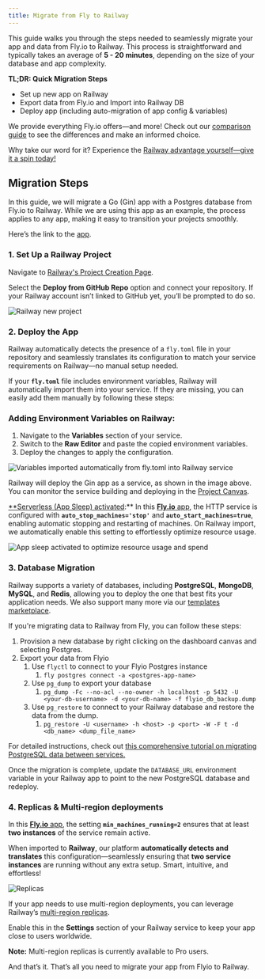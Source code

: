 ```yaml
---
title: Migrate from Fly to Railway
---
```


This guide walks you through the steps needed to seamlessly migrate your app and data from Fly.io to Railway. This process is straightforward and typically takes an average of **5 - 20 minutes**, depending on the size of your database and app complexity.

**TL;DR: Quick Migration Steps**

- Set up new app on Railway
- Export data from Fly.io and Import into Railway DB
- Deploy app (including auto-migration of app config & variables)

We provide everything Fly.io offers—and more! Check out our [comparison guide](/maturity/compare-to-fly) to see the differences and make an informed choice.

Why take our word for it? Experience the [Railway advantage yourself—give it a spin today!](https://railway.com/new)

## **Migration Steps**

In this guide, we will migrate a Go (Gin) app with a Postgres database from Fly.io to Railway. While we are using this app as an example, the process applies to any app, making it easy to transition your projects smoothly.

Here’s the link to the [app](https://github.com/unicodeveloper/gin).

### **1. Set Up a Railway Project**

Navigate to [Railway's Project Creation Page](https://railway.com/new). 

Select the **Deploy from GitHub Repo** option and connect your repository. If your Railway account isn’t linked to GitHub yet, you’ll be prompted to do so.

![Railway new project](https://res.cloudinary.com/railway/image/upload/v1737143344/railwaynewproject_d4jv8c.png)

### **2. Deploy the App**

Railway automatically detects the presence of a `fly.toml` file in your repository and seamlessly translates its configuration to match your service requirements on Railway—no manual setup needed.

If your **`fly.toml`** file includes environment variables, Railway will automatically import them into your service. If they are missing, you can easily add them manually by following these steps:

### Adding Environment Variables on Railway:

1. Navigate to the **Variables** section of your service.
2. Switch to the **Raw Editor** and paste the copied environment variables.
3. Deploy the changes to apply the configuration.

![Variables imported automatically from fly.toml into Railway service](https://res.cloudinary.com/railway/image/upload/v1737143351/environmentvariables_q0xmyh.png)

Railway will deploy the Gin app as a service, as shown in the image above. You can monitor the service building and deploying in the [Project Canvas](https://docs.railway.com/guides/projects#project-canvas).

[**Serverless (App Sleep) activated](https://docs.railway.com/reference/app-sleeping):** In this [**Fly.io** app](https://github.com/unicodeveloper/gin/blob/main/fly.toml), the HTTP service is configured with **`auto_stop_machines='stop'`** and **`auto_start_machines=true`**, enabling automatic stopping and restarting of machines. On Railway import, we automatically enable this setting to effortlessly optimize resource usage.

![App sleep activated to optimize resource usage and spend](https://res.cloudinary.com/railway/image/upload/v1737143360/appsleep_cszmgf.png)

### **3. Database Migration**

Railway supports a variety of databases, including **PostgreSQL**, **MongoDB**, **MySQL**, and **Redis**, allowing you to deploy the one that best fits your application needs. We also support many more via our [templates marketplace](https://railway.com/templates).

If you're migrating data to Railway from Fly, you can follow these steps:

1. Provision a new database by right clicking on the dashboard canvas and selecting Postgres.
2. Export your data from Flyio
    1. Use `flyctl` to connect to your Flyio Postgres instance
        1. `fly postgres connect -a <postgres-app-name>`
    2. Use `pg_dump` to export your database
        1. `pg_dump -Fc --no-acl --no-owner -h localhost -p 5432 -U <your-db-username> -d <your-db-name> -f flyio_db_backup.dump` 
    3. Use `pg_restore` to connect to your Railway database and restore the data from the dump.
        1. `pg_restore -U <username> -h <host> -p <port> -W -F t -d <db_name> <dump_file_name>`

For detailed instructions, check out [this comprehensive tutorial on migrating PostgreSQL data between services.](https://blog.railway.com/p/postgre-backup)

Once the migration is complete, update the `DATABASE_URL` environment variable in your Railway app to point to the new PostgreSQL database and redeploy.

### **4. Replicas & Multi-region deployments**

In this [**Fly.io** app](https://github.com/unicodeveloper/gin/blob/main/fly.toml), the setting **`min_machines_running=2`** ensures that at least **two instances** of the service remain active.

When imported to **Railway**, our platform **automatically detects and translates** this configuration—seamlessly ensuring that **two service instances** are running without any extra setup. Smart, intuitive, and effortless! 

![Replicas](https://res.cloudinary.com/railway/image/upload/v1737143335/replicas_zwtuwr.png)

If your app needs to use multi-region deployments, you can leverage Railway’s [multi-region replicas](https://docs.railway.com/reference/scaling#multi-region-replicas). 

Enable this in the **Settings** section of your Railway service to keep your app close to users worldwide.

**Note:** Multi-region replicas is currently available to Pro users.

And that’s it. That’s all you need to migrate your app from Flyio to Railway.